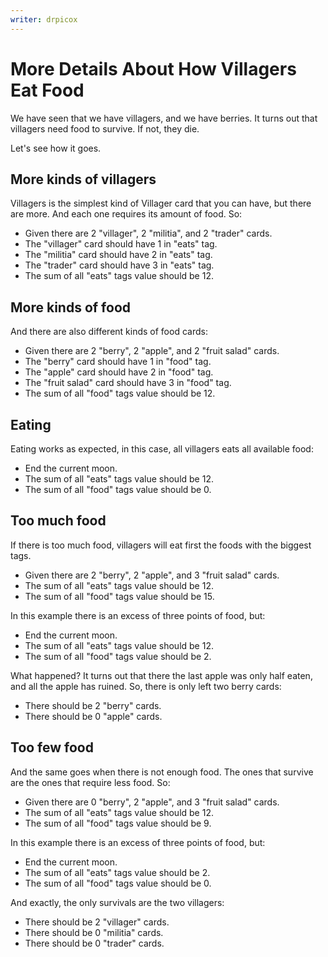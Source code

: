 ```yaml
---
writer: drpicox
---
```

# More Details About How Villagers Eat Food

We have seen that we have villagers, and we have berries.
It turns out that villagers need food to survive. If not, they die.

Let's see how it goes.

## More kinds of villagers

Villagers is the simplest kind of Villager card that you can
have, but there are more. And each one requires its amount of
food. So:

 * Given there are 2 "villager", 2 "militia", and 2 "trader" cards.
 * The "villager" card should have 1 in "eats" tag.
 * The "militia" card should have 2 in "eats" tag.
 * The "trader" card should have 3 in "eats" tag.
 * The sum of all "eats" tags value should be 12.

## More kinds of food

And there are also different kinds of food cards:

 * Given there are 2 "berry", 2 "apple", and 2 "fruit salad" cards.
 * The "berry" card should have 1 in "food" tag.
 * The "apple" card should have 2 in "food" tag.
 * The "fruit salad" card should have 3 in "food" tag.
 * The sum of all "food" tags value should be 12.

## Eating

Eating works as expected, in this case, all villagers eats all available food:

 * End the current moon.
 * The sum of all "eats" tags value should be 12.
 * The sum of all "food" tags value should be 0.

## Too much food

If there is too much food, villagers will eat first the foods with the biggest tags.

 * Given there are 2 "berry", 2 "apple", and 3 "fruit salad" cards.
 * The sum of all "eats" tags value should be 12.
 * The sum of all "food" tags value should be 15.

In this example there is an excess of three points of food, but:

 * End the current moon.
 * The sum of all "eats" tags value should be 12.
 * The sum of all "food" tags value should be 2.

What happened? It turns out that there the last apple was only half eaten, and
all the apple has ruined. So, there is only left two berry cards:

 * There should be 2 "berry" cards.
 * There should be 0 "apple" cards.

## Too few food

And the same goes when there is not enough food. The ones that survive are the ones
that require less food. So:

 * Given there are 0 "berry", 2 "apple", and 3 "fruit salad" cards.
 * The sum of all "eats" tags value should be 12.
 * The sum of all "food" tags value should be 9.

In this example there is an excess of three points of food, but:

 * End the current moon.
 * The sum of all "eats" tags value should be 2.
 * The sum of all "food" tags value should be 0.

And exactly, the only survivals are the two villagers:

 * There should be 2 "villager" cards.
 * There should be 0 "militia" cards.
 * There should be 0 "trader" cards.

